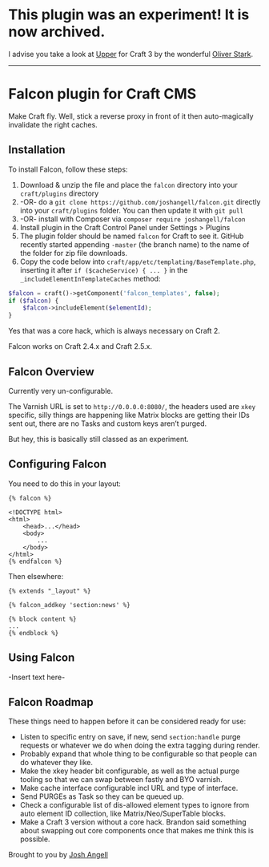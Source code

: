 # This plugin was an experiment! It is now archived.

I advise you take a look at [Upper](https://github.com/ostark/upper) for Craft 3 by the wonderful [Oliver Stark](https://github.com/ostark).

---

# Falcon plugin for Craft CMS

Make Craft fly. Well, stick a reverse proxy in front of it then auto-magically invalidate the right caches.

## Installation

To install Falcon, follow these steps:

1. Download & unzip the file and place the `falcon` directory into your `craft/plugins` directory
2.  -OR- do a `git clone https://github.com/joshangell/falcon.git` directly into your `craft/plugins` folder.  You can then update it with `git pull`
3.  -OR- install with Composer via `composer require joshangell/falcon`
4. Install plugin in the Craft Control Panel under Settings > Plugins
5. The plugin folder should be named `falcon` for Craft to see it.  GitHub recently started appending `-master` (the branch name) to the name of the folder for zip file downloads.
6. Copy the code below into `craft/app/etc/templating/BaseTemplate.php`, inserting it after `if ($cacheService) { ... }` in the `_includeElementInTemplateCaches` method: 

```php
$falcon = craft()->getComponent('falcon_templates', false);
if ($falcon) {
    $falcon->includeElement($elementId);
}

```

Yes that was a core hack, which is always necessary on Craft 2.

Falcon works on Craft 2.4.x and Craft 2.5.x.

## Falcon Overview

Currently very un-configurable.

The Varnish URL is set to `http://0.0.0.0:8080/`, the headers used are `xkey` specific, silly things are happening like Matrix blocks are getting their IDs sent out, there are no Tasks and custom keys aren’t purged.
 
But hey, this is basically still classed as an experiment.

## Configuring Falcon

You need to do this in your layout:

```twig
{% falcon %}

<!DOCTYPE html>
<html>
    <head>...</head>
    <body>
        ...
    </body>
</html>
{% endfalcon %}
```

Then elsewhere:
```twig
{% extends "_layout" %}

{% falcon_addkey 'section:news' %}

{% block content %}
...
{% endblock %}
```

## Using Falcon

-Insert text here-

## Falcon Roadmap

These things need to happen before it can be considered ready for use:

* Listen to specific entry on save, if new, send `section:handle` purge requests or whatever we do when doing the extra tagging during render.
* Probably expand that whole thing to be configurable so that people can do whatever they like.
* Make the xkey header bit configurable, as well as the actual purge tooling so that we can swap between fastly and BYO varnish.
* Make cache interface configurable incl URL and type of interface.
* Send PURGEs as Task so they can be queued up.
* Check a configurable list of dis-allowed element types to ignore from auto element ID collection, like Matrix/Neo/SuperTable blocks.
* Make a Craft 3 version without a core hack. Brandon said something about swapping out core components once that makes me think this is possible. 


Brought to you by [Josh Angell](https://angell.io)
